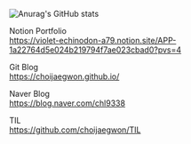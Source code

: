 
![Anurag's GitHub stats](https://github-readme-stats.vercel.app/api?username=choijaegwon&show_icons=true&theme=dark)

Notion Portfolio   
https://violet-echinodon-a79.notion.site/APP-1a22764d5e024b219794f7ae023cbad0?pvs=4

Git Blog   
https://choijaegwon.github.io/

Naver Blog   
https://blog.naver.com/chl9338

TIL   
https://github.com/choijaegwon/TIL
